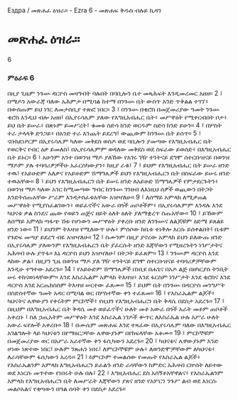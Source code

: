 ﻿
 Ездра / መጽሐፈ ዕዝራ። - Ezra 6 - መጽሐፍ ቅዱስ ብሉይ ኪዳን
# መጽሐፈ ዕዝራ።
6
### ምዕራፍ 6
በዚያ ጊዜም ንጉሡ ዳርዮስ መዛግብት ባሉበት በባቢሎን ቤተ መጻሕፍት እንዲመረመር አዘዘ።
2 ፤ በሜዶን አውራጃ ባለው አሕምታ በሚባል ከተማ በንጉሡ ቤት ውስጥ አንድ ጥቅልል ተገኘ፥ በውስጡም ይህ ነገር ለመታሰቢያ ተጽፎ ነበር።
3 ፤ በንጉሡ በቂሮስ በመጀመሪያው ዓመት ንጉሡ ቂሮስ እንዲህ ብሎ አዘዘ፤ በኢየሩሳሌም ያለው የእግዚአብሔር ቤት፥ መሥዋዕት የሚቀርብበት ቦታ፥ ይህ ቤት ይሠራ፥ በጽኑም ይመሥረት፤ ቁመቱ ስድሳ ክንድ ወርዱም ስድሳ ክንድ ይሁን።
4 ፤ በሦስት ተራ ታላላቅ ድንጋይ፥ በአንድ ተራ እንጨት ይደረግ፤ ውጪውም ከንጉሡ ቤት ይሰጥ።
5 ፤ ናቡከደነፆርም በኢየሩሳሌም ካለው መቅደስ ወስዶ ወደ ባቢሎን ያመጣው የእግዚአብሔር ቤት የወርቅና የብር ዕቃ ይመለስ፤ በኢየሩሳሌምም ወዳለው መቅደስ ወደ ስፍራው ይወሰድ፥ በእግዚአብሔር ቤት ይኑር።
6 ፤ አሁንም አንተ በወንዝ ማዶ ያለኸው የአገሩ ገዥ ተንትናይ ደግሞ ሰተርቡዝናይ በወንዝ ማዶም ያሉ ተባባሪዎቻችሁ አፈርስካውያን፥ ከዚያ ራቁ፤
7 ፤ ይህም የእግዚአብሔር ቤት ይሠራ ዘንድ ተዉ፤ የአይሁድም አለቃና የአይሁድም ሽማግሌዎች ይህን የእግዚአብሔርን ቤት በስፍራው ይሠሩ ዘንድ ተዉአቸው።
8 ፤ ይህን የእግዚአብሔርን ቤት ይሠሩ ዘንድ ለአይሁድ ሽማግሌዎች የምታደርጉትን፥ በወንዝ ማዶ ካለው አገር ከሚመጣው ግብር ከንጉሡ ገንዘብ ለእነዚህ ሰዎች ወጪውን በትጋት እንድትሰጡአቸው ሥራም እንዳታስፈቱአቸው አዝዣለሁ።
9 ፤ ለሰማይ አምላክ ለሚቃጠል መሥዋዕት የሚያስፈልገውን፥ ወይፈኖችና አውራ በጎች ጠቦቶችም፥ በኢየሩሳሌምም እንዳሉ እንደ ካህናቱ ቃል ስንዴና ጨው የወይን ጠጅና ዘይት ዕለት ዕለት ያለማቋረጥ ስጡአቸው።
10 ፤ ይኸውም ለሰማይ አምላክ ጣፋጭ ሽቱ የሆነውን መሥዋዕት ያቀረቡ ዘንድ ለንጉሡና ለልጆቹም ዕድሜ ይጸልዩ ዘንድ ነው።
11 ፤ ይህንም ትእዛዝ የሚለውጥ ሁሉ፥ ምሰሶው ከቤቱ ተነቅሎ እርሱ ይሰቀልበት፤ ቤቱም የጉድፍ መጣያ ይደረግ ብዬ አዝዣለሁ።
12 ፤ ስሙንም በዚያ ያኖረው አምላክ ይህን ይለውጡ ዘንድ በኢየሩሳሌም ያለውንም የእግዚአብሔርን ቤት ያፈርሱት ዘንድ እጃቸውን የሚዘረጉትን ነገሥታትና አሕዛብ ሁሉ ያጥፋ። እኔ ዳርዮስ ይህን አዝዣለሁ፤ በትጋት ይፈጸም።
13 ፤ ንጉሡም ዳርዮስ እንደ ላከው ቃል፥ በዚያን ጊዜ በወንዝ ማዶ ያለ ገዥ ተንትናይ ደግሞ ሰተርቡዝናይ ተባባሪዎቻቸውም እንዲሁ ተግተው አደረጉ።
14 ፤ የአይሁድም ሽማግሌዎች በነቢዩ በሐጌና በአዶ ልጅ በዘካርያስ ትንቢት ሠሩ ተከናወነላቸውም። እንደ እስራኤልም አምላክ ትእዛዝ፥ እንደ ፋርስም ነገሥታት እንደ ቂሮስና እንደ ዳርዮስ እንደ አርጤክስስም ትእዛዝ ሠርተው ፈጸሙ።
15 ፤ ይህም ቤት በንጉሡ በዳርዮስ መንግሥት በስድስተኛው ዓመት አዳር በሚባል ወር በሦስተኛው ቀን ተፈጸመ።
16 ፤ የእስራኤልም ልጆች፥ ካህናትና ሌዋውያን የቀሩትም ምርኮኞች፥ የዚህን የእግዚአብሔርን ቤት ቅዳሴ በደስታ አደረጉ።
17 ፤ በዚህም በእግዚአብሔር ቤት ቅዳሴ መቶ ወይፈኖችና ሁለት መቶ አውራ በጎች አራት መቶም ጠቦቶች አቀረቡ ፤ ስለ ኃጢአትም መሥዋዕት እንደ እስራኤል ነገዶች ቍጥር ለእስራኤል ሁሉ አሥራ ሁለት አውራ ፍየሎች አቀረቡ።
18 ፤ በሙሴም መጽሐፍ እንደ ተጻፈው በኢየሩሳሌም ባለው በእግዚአብሔር አገልግሎት ላይ ካህናቱን በየማዕርጋቸው ሌዋውያኑም በየክፍላቸው አቆሙ።
19 ፤ ምርኮኞቹም በመጀመሪያው ወር በአሥራ አራተኛው ቀን ፋሲካውን አደረጉ።
20 ፤ ካህናቱና ሌዋውያኑም አንድ ሆነው ነጽተው ነበር፤ ሁሉም ንጹሐን ነበሩ፤ ለምርኮኞቹም ሁሉ፥ ለወንድሞቻቸውም ለካህናቱ፥ ለራሳቸውም ፋሲካውን አረዱ።
21 ፤ ከምርኮም ተመልሰው የመጡት የእስራኤል ልጆች፥ የእስራኤልንም አምላክ እግዚአብሔርን ይፈልጉ ዘንድ ራሳቸውን ከምድር አሕዛብ ርኵሰት ለይተው ወደ እነርሱ መጥተው የነበሩት ሁሉ በሉ፤
22 ፤ እግዚአብሔር ደስ አሰኝቶአቸዋልና፥ የእስራኤልንም አምላክ የእግዚአብሔርን ቤት ለመሥራት እጃቸውን ያጸና ዘንድ የአሦርን ንጉሥ ልብ ወደ እነርሱ መልሶአልና የቂጣውን በዓል ሰባት ቀን በደስታ አደረጉ። 
